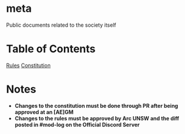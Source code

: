 # meta
Public documents related to the society itself

# Table of Contents
[Rules](rules.md)
[Constitution](constitution.md)

# Notes
* **Changes to the constitution must be done through PR after being approved at an [AE]GM**
* **Changes to the rules must be approved by Arc UNSW and the diff posted in \#mod-log on the Official Discord Server**
